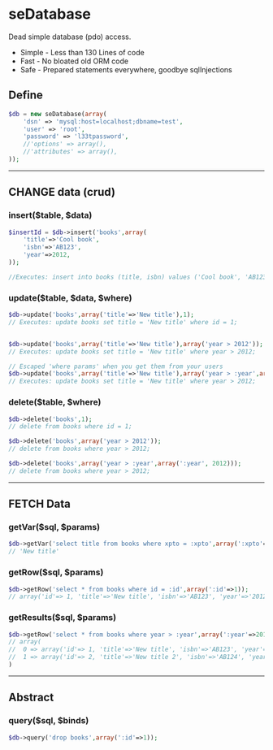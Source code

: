 # seDatabase
Dead simple database (pdo) access.

* Simple - Less than 130 Lines of code
* Fast - No bloated old ORM code
* Safe - Prepared statements everywhere, goodbye sqlInjections


## Define
```php
$db = new seDatabase(array(
	'dsn' => 'mysql:host=localhost;dbname=test',
	'user' => 'root',
	'password' => 'l33tpassword',
	//'options' => array(),
	//'attributes' => array(),
));
```

---

## CHANGE data (crud) 

### insert($table, $data)
```php
$insertId = $db->insert('books',array(
	'title'=>'Cool book',
	'isbn'=>'AB123',
	'year'=>2012,
));

//Executes: insert into books (title, isbn) values ('Cool book', 'AB123');
```


### update($table, $data, $where)
```php
$db->update('books',array('title'=>'New title'),1);
// Executes: update books set title = 'New title' where id = 1;


$db->update('books',array('title'=>'New title'),array('year > 2012'));
// Executes: update books set title = 'New title' where year > 2012;

// Escaped 'where params' when you get them from your users
$db->update('books',array('title'=>'New title'),array('year > :year',array(':year'=>2012)));
// Executes: update books set title = 'New title' where year > 2012;
```



### delete($table, $where)
```php
$db->delete('books',1);
// delete from books where id = 1;

$db->delete('books',array('year > 2012'));
// delete from books where year > 2012;

$db->delete('books',array('year > :year',array(':year', 2012)));
// delete from books where year > 2012;
```


---


## FETCH Data

### getVar($sql, $params)
```php
$db->getVar('select title from books where xpto = :xpto',array(':xpto'=>1));
// 'New title'
```


### getRow($sql, $params)
```php
$db->getRow('select * from books where id = :id',array(':id'=>1));
// array('id'=> 1, 'title'=>'New title', 'isbn'=>'AB123', 'year'=>'2012')
```

### getResults($sql, $params)
```php
$db->getRow('select * from books where year > :year',array(':year'=>2012)); 
// array(
// 	0 => array('id'=> 1, 'title'=>'New title', 'isbn'=>'AB123', 'year'=>'2012'),
// 	1 => array('id'=> 2, 'title'=>'New title 2', 'isbn'=>'AB124', 'year'=>'2012'),
)
```


---


## Abstract

### query($sql, $binds)
```php
$db->query('drop books',array(':id'=>1));
```













